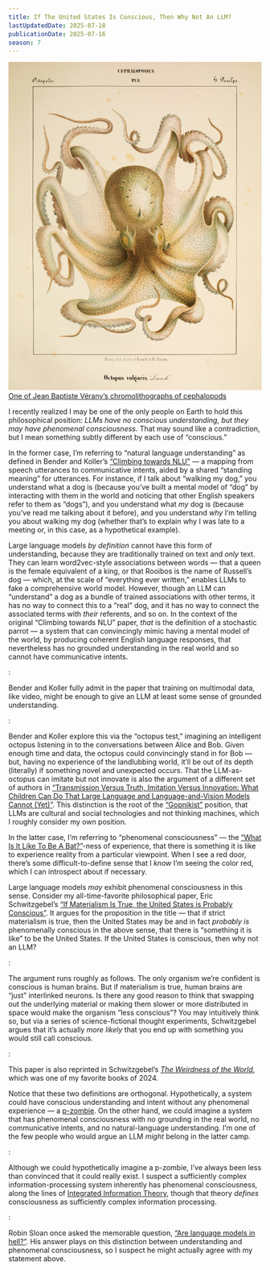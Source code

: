 ```yaml
---
title: If The United States Is Conscious, Then Why Not An LLM?
lastUpdatedDate: 2025-07-18
publicationDate: 2025-07-16
season: 7
---
```


![A happy-looking octopus](../../assets/newsletters/mollusques.jpg)
[One of Jean Baptiste Vérany’s chromolithographs of cephalopods](https://publicdomainreview.org/collection/verany-cephalopods/)

I recently realized I may be one of the only people on Earth to hold this philosophical position: *LLMs have no conscious understanding, but they may have phenomenal consciousness*. That may sound like a contradiction, but I mean something subtly different by each use of “conscious.”

In the former case, I’m referring to “natural language understanding” as defined in Bender and Koller’s [“Climbing towards NLU”](https://aclanthology.org/2020.acl-main.463/) — a mapping from speech utterances to communicative intents, aided by a shared “standing meaning” for utterances. For instance, if I talk about “walking my dog,” you understand what a dog is (because you’ve built a mental model of “dog” by interacting with them in the world and noticing that other English speakers refer to them as “dogs”), and you understand what *my* dog is (because you’ve read me talking about it before), and you understand *why* I’m telling you about walking my dog (whether that’s to explain why I was late to a meeting or, in this case, as a hypothetical example).

Large language models *by definition* cannot have this form of understanding, because they are traditionally trained on text and *only* text. They can learn word2vec-style associations between words — that a queen is the female equivalent of a king, or that Rooibos is the name of Russell’s dog — which, at the scale of “everything ever written,” enables LLMs to fake a comprehensive world model. However, though an LLM can “understand” a dog as a bundle of trained associations with other terms, it has no way to connect this to a “real” dog, and it has no way to connect the associated terms with *their* referents, and so on. In the context of the original “Climbing towards NLU” paper, *that* is the definition of a stochastic parrot — a system that can convincingly mimic having a mental model of the world, by producing coherent English language responses, that nevertheless has no grounded understanding in the real world and so cannot have communicative intents.

:<aside class="note">
Bender and Koller fully admit in the paper that training on multimodal data, like video, might be enough to give an LLM at least some sense of grounded understanding.
</aside>

:<aside class="note">
Bender and Koller explore this via the “octopus test,” imagining an intelligent octopus listening in to the conversations between Alice and Bob. Given enough time and data, the octopus could convincingly stand in for Bob — but, having no experience of the landlubbing world, it’ll be out of its depth (literally) if something novel and unexpected occurs. That the LLM-as-octopus can imitate but not innovate is also the argument of a different set of authors in [“Transmission Versus Truth, Imitation Versus Innovation: What Children Can Do That Large Language and Language-and-Vision Models Cannot (Yet)”](https://journals.sagepub.com/doi/10.1177/17456916231201401). This distinction is the root of the [“Gopnikist”](https://henryfarrell.net/large-ai-models-are-cultural-and-social-technologies/) position, that LLMs are cultural and social technologies and not thinking machines, which I roughly consider my own position.
</aside>

In the latter case, I’m referring to “phenomenal consciousness” — the [“What Is It Like To Be A Bat?”](https://www.sas.upenn.edu/~cavitch/pdf-library/Nagel_Bat.pdf)-ness of experience, that there is something it is like to experience reality from a particular viewpoint. When I see a red door, there’s some difficult-to-define sense that I *know* I’m seeing the color red, which I can introspect about if necessary.

Large language models *may* exhibit phenomenal consciousness in this sense. Consider my all-time-favorite philosophical paper, Eric Schwitzgebel’s [“If Materialism Is True, the United States is Probably Conscious”](https://faculty.ucr.edu/~eschwitz/SchwitzAbs/USAconscious.htm). It argues for the proposition in the title — that if strict materialism is true, then the United States may be and in fact *probably is* phenomenally conscious in the above sense, that there is “something it is like” to be the United States. If the United States is conscious, then why not an LLM?

:<aside class="note">
The argument runs roughly as follows. The only organism we’re confident is conscious is human brains. But if materialism is true, human brains are “just” interlinked neurons. Is there any good reason to think that swapping out the underlying material or making them slower or more distributed in space would make the organism “less conscious”? You may intuitively think so, but via a series of science-fictional thought experiments, Schwitzgebel argues that it’s actually *more likely* that you end up with something you would still call conscious.
</aside>

:<aside class="note">
This paper is also reprinted in Schwitzgebel’s [*The Weirdness of the World*](https://app.thestorygraph.com/books/42710fab-1f4d-471d-8731-35462e45ed83), which was one of my favorite books of 2024.
</aside>

Notice that these two definitions are orthogonal. Hypothetically, a system could have conscious understanding and intent without any phenomenal experience — a [p-zombie](https://plato.stanford.edu/entries/zombies/). On the other hand, we could imagine a system that has phenomenal consciousness with no grounding in the real world, no communicative intents, and no natural-language understanding. I’m one of the few people who would argue an LLM *might* belong in the latter camp.

:<aside class="note">
Although we could hypothetically imagine a p-zombie, I’ve always been less than convinced that it could really exist. I suspect a sufficiently complex information-processing system inherently has phenomenal consciousness, along the lines of [Integrated Information Theory](https://en.wikipedia.org/wiki/Integrated_information_theory), though that theory *defines* consciousness as sufficiently complex information processing.
</aside>

:<aside class="note">
Robin Sloan once asked the memorable question, [“Are language models in hell?”](https://www.robinsloan.com/lab/language-models-hell/#hell). His answer plays on this distinction between understanding and phenomenal consciousness, so I suspect he might actually agree with my statement above.
</aside>
